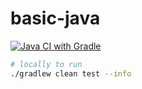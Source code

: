 # basic-java
[![Java CI with Gradle](https://github.com/y3rsh/basic-java/actions/workflows/main.yml/badge.svg)](https://github.com/y3rsh/basic-java/actions/workflows/main.yml)

```bash
# locally to run 
./gradlew clean test --info
```